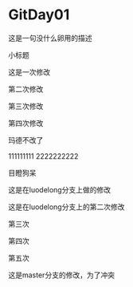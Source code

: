 # GitDay01
这是一句没什么卵用的描述

小标题

这是一次修改

第二次修改

第三次修改

第四次修改

玛德不改了

111111111
2222222222


目瞪狗呆

这是在luodelong分支上做的修改

这是在luodelong分支上的第二次修改

第三次

第四次

第五次

这是master分支的修改，为了冲突